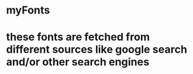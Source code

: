 # myFonts

# these fonts are fetched from different sources like google search and/or other search engines  
